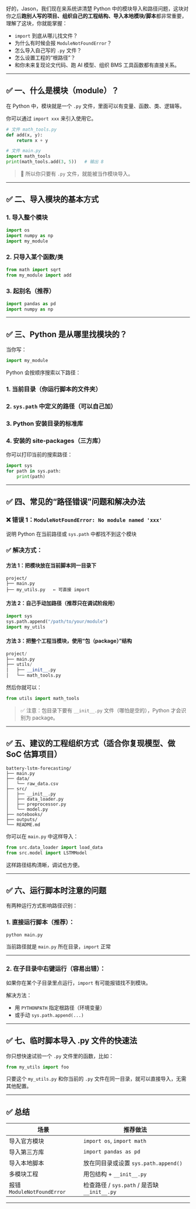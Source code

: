 好的，Jason，我们现在来系统讲清楚 Python 中的模块导入和路径问题，这块对你之后**跑别人写的项目、组织自己的工程结构、导入本地模块/脚本**都非常重要，理解了这块，你就能掌握：

* `import` 到底从哪儿找文件？
* 为什么有时候会报 `ModuleNotFoundError`？
* 怎么导入自己写的 `.py` 文件？
* 怎么设置工程的“根路径”？
* 和你未来复现论文代码、跑 AI 模型、组织 BMS 工具函数都有直接关系。

---

## ✅ 一、什么是模块（module）？

在 Python 中，模块就是一个 `.py` 文件，里面可以有变量、函数、类、逻辑等。

你可以通过 `import xxx` 来引入使用它。

```python
# 文件 math_tools.py
def add(x, y):
    return x + y
```

```python
# 文件 main.py
import math_tools
print(math_tools.add(3, 5))   # 输出 8
```

> 📌 所以你只要有 `.py` 文件，就能被当作模块导入。

---

## ✅ 二、导入模块的基本方式

### 1. 导入整个模块

```python
import os
import numpy as np
import my_module
```

### 2. 只导入某个函数/类

```python
from math import sqrt
from my_module import add
```

### 3. 起别名（推荐）

```python
import pandas as pd
import numpy as np
```

---

## ✅ 三、Python 是从哪里找模块的？

当你写：

```python
import my_module
```

Python 会按顺序搜索以下路径：

### 1. 当前目录（你运行脚本的文件夹）

### 2. `sys.path` 中定义的路径（可以自己加）

### 3. Python 安装目录的标准库

### 4. 安装的 site-packages（三方库）

你可以打印当前的搜索路径：

```python
import sys
for path in sys.path:
    print(path)
```

---

## ✅ 四、常见的“路径错误”问题和解决办法

### ❌ 错误 1：`ModuleNotFoundError: No module named 'xxx'`

说明 Python 在当前路径或 `sys.path` 中都找不到这个模块

### ✅ 解决方式：

#### 方法 1：把模块放在当前脚本同一目录下

```
project/
├── main.py
├── my_utils.py   ← 可直接 import
```

#### 方法 2：自己手动加路径（推荐只在调试阶段用）

```python
import sys
sys.path.append("/path/to/your/module")
import my_utils
```

#### 方法 3：把整个工程当模块，使用“包（package）”结构

```python
project/
├── main.py
├── utils/
│   ├── __init__.py
│   └── math_tools.py
```

然后你就可以：

```python
from utils import math_tools
```

> ✅ 注意：包目录下要有 `__init__.py` 文件（哪怕是空的），Python 才会识别为 package。

---

## ✅ 五、建议的工程组织方式（适合你复现模型、做 SoC 估算项目）

```
battery-lstm-forecasting/
├── main.py
├── data/
│   └── raw_data.csv
├── src/
│   ├── __init__.py
│   ├── data_loader.py
│   ├── preprocessor.py
│   └── model.py
├── notebooks/
├── outputs/
└── README.md
```

你可以在 `main.py` 中这样导入：

```python
from src.data_loader import load_data
from src.model import LSTMModel
```

这样路径结构清晰，调试也方便。

---

## ✅ 六、运行脚本时注意的问题

有两种运行方式影响路径识别：

### 1. 直接运行脚本（推荐）：

```bash
python main.py
```

当前路径就是 `main.py` 所在目录，`import` 正常

---

### 2. 在子目录中右键运行（容易出错）：

如果你在某个子目录里点运行，`import` 有可能报错找不到模块。

解决方法：

* 用 `PYTHONPATH` 指定根路径（环境变量）
* 或手动 `sys.path.append(...)`

---

## ✅ 七、临时脚本导入 .py 文件的快速法

你只想快速试验一个 `.py` 文件里的函数，比如：

```python
from my_utils import foo
```

只要这个 `my_utils.py` 和你当前的 `.py` 文件在同一目录，就可以直接导入，无需其他配置。

---

## ✅ 总结

| 场景                       | 推荐做法                                  |
| ------------------------ | ------------------------------------- |
| 导入官方模块                   | `import os`, `import math`            |
| 导入第三方库                   | `import pandas as pd`                 |
| 导入本地脚本                   | 放在同目录或设置 `sys.path.append()`          |
| 多模块工程                    | 用包结构 + `__init__.py`                  |
| 报错 `ModuleNotFoundError` | 检查路径 / `sys.path` / 是否缺 `__init__.py` |

---

